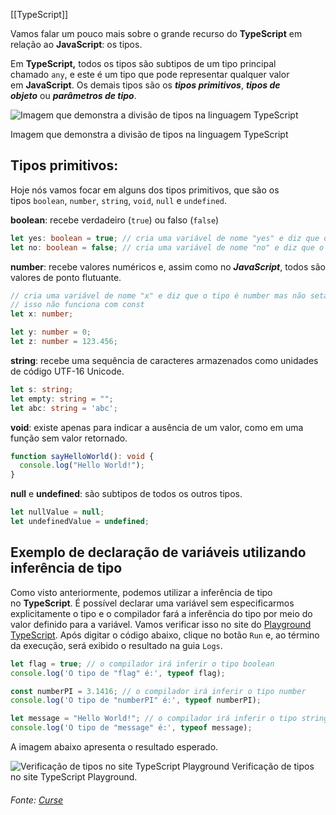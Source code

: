 [[TypeScript]]

Vamos falar um pouco mais sobre o grande recurso do **TypeScript** em relação ao **JavaScript**: os tipos.

Em **TypeScript,** todos os tipos são subtipos de um tipo principal chamado `any`, e este é um tipo que pode representar qualquer valor em **JavaScript**. Os demais tipos são os **_tipos primitivos_**, **_tipos de objeto_** ou **_parâmetros de tipo_**.

![Imagem que demonstra a divisão de tipos na linguagem TypeScript](https://content-assets.betrybe.com/prod/Imagem%20que%20demonstra%20a%20divis%C3%A3o%20de%20tipos%20na%20linguagem%20TypeScript.png)

Imagem que demonstra a divisão de tipos na linguagem TypeScript

## Tipos primitivos:

Hoje nós vamos focar em alguns dos tipos primitivos, que são os tipos `boolean`, `number`, `string`, `void`, `null` e `undefined`.

**boolean**: recebe verdadeiro (`true`) ou falso (`false`)

```typescript
let yes: boolean = true; // cria uma variável de nome "yes" e diz que o tipo é booleano e o valor é true
let no: boolean = false; // cria uma variável de nome "no" e diz que o tipo é booleano e o valor é false
```

**number**: recebe valores numéricos e, assim como no **_JavaScript_**, todos são valores de ponto flutuante.

```typescript
// cria uma variável de nome "x" e diz que o tipo é number mas não seta o valor
// isso não funciona com const
let x: number;

let y: number = 0;
let z: number = 123.456;
```

**string**: recebe uma sequência de caracteres armazenados como unidades de código UTF-16 Unicode.

```typescript
let s: string;
let empty: string = "";
let abc: string = 'abc';
```

**void**: existe apenas para indicar a ausência de um valor, como em uma função sem valor retornado.

```typescript
function sayHelloWorld(): void {
  console.log("Hello World!");
}
```

**null** e **undefined**: são subtipos de todos os outros tipos.

```typescript
let nullValue = null;
let undefinedValue = undefined;
```

## Exemplo de declaração de variáveis utilizando inferência de tipo

Como visto anteriormente, podemos utilizar a inferência de tipo no **TypeScript**. É possível declarar uma variável sem especificarmos explicitamente o tipo e o compilador fará a inferência do tipo por meio do valor definido para a variável. Vamos verificar isso no site do [Playground TypeScript](https://www.typescriptlang.org/pt/play?#code/DYUwLgBAZsCGDmEC8EwCcCuIDcED0eEA9hAMZEC2ADgJZwAmRaENaAhywHZQhqvGoaVEgCMiRULE4BYAFDlOAZwkgAdMCLwAFAHIA8oOER6ICACIYCMxACXALh0AaVAE8qIIlGhx4ASmxycgqKkJwYFCK8AAoAksgQAMyqAIwALMkAbLgEAuTUdLCMzKwcNNy8-CRgQiRhEbxBREoq6pq6BtVGJuZ1kWix1vZOru6eEL3RMf6BsqCQFCCKigimKGYAEiDAGhAA6kzA9ACEZtmEJHm0DEws7Fw8fMxVNRAhfJzwjc2grdr6hiRumYFksVoMHM4wG4PF4Qct4CBprIgA). Após digitar o código abaixo, clique no botão `Run` e, ao término da execução, será exibido o resultado na guia `Logs`.

```typescript
let flag = true; // o compilador irá inferir o tipo boolean
console.log('O tipo de "flag" é:', typeof flag);

const numberPI = 3.1416; // o compilador irá inferir o tipo number
console.log('O tipo de "numberPI" é:', typeof numberPI);

let message = "Hello World!"; // o compilador irá inferir o tipo string
console.log('O tipo de "message" é:', typeof message);
```

A imagem abaixo apresenta o resultado esperado.

![Verificação de tipos no site TypeScript Playground](https://content-assets.betrybe.com/prod/c7ac3605-f5ee-4669-a00b-6d1051e9d607-Verifica%C3%A7%C3%A3o%20de%20tipos%20no%20site%20TypeScript%20Playground.png)
Verificação de tipos no site TypeScript Playground.


###### Fonte: [Curse](https://app.betrybe.com/learn/course/5e938f69-6e32-43b3-9685-c936530fd326/module/94d0e996-1827-4fbc-bc24-c99fb592925b/section/4e3b7d3a-94a1-4fce-9545-0f2b04f8ccd9/day/f2bc13d9-91a6-488b-aa3f-257b0f5bb449/lesson/c2860a94-e8c2-43ea-8d8d-5e9f7cacfd95)
